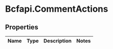 # Bcfapi.CommentActions

## Properties
Name | Type | Description | Notes
------------ | ------------- | ------------- | -------------


